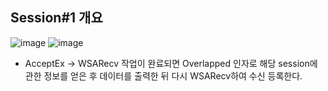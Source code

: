 ## Session#1 개요
![image](https://user-images.githubusercontent.com/68372094/156681855-cfdf5933-f93a-41d1-b61d-0ba910a8151c.png)
![image](https://user-images.githubusercontent.com/68372094/162688486-264e7724-fa33-4c25-98e2-8d4728e36c20.png)

* AcceptEx -> WSARecv 작업이 완료되면 Overlapped 인자로 해당 session에 관한 정보를 얻은 후 데이터를 출력한 뒤 다시 WSARecv하여 수신 등록한다.
